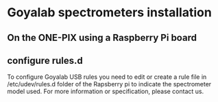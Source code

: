 # Goyalab spectrometers installation 

## On the ONE-PIX using a Raspberry Pi board

## configure rules.d
To configure Goyalab USB rules you need to edit or create a rule file in /etc/udev/rules.d folder of the Rapsberry pi to indicate 
the spectrometer model used. For more information or specification, please contact us.



